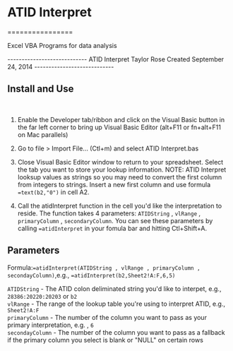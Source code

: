 <h1>ATID Interpret</h1>
================

Excel VBA Programs for data analysis

<p>
----------------------------
ATID Interpret
Taylor Rose
Created September 24, 2014
----------------------------
<h2>Install and Use</h2>
</p><br>

1. Enable the Developer tab/ribbon and click on the Visual Basic button in the far left corner to bring up Visual Basic Editor (alt+F11 or fn+alt+F11 on Mac parallels)

2. Go to file > Import File... (Ctl+m) and select ATID Interpret.bas

3. Close Visual Basic Editor window to return to your spreadsheet. Select the tab you want to store your lookup information. NOTE: ATID Interpret looksup values as strings so you may need to convert the first column from integers to strings. Insert a new first column and use formula `=text(b2,"0")` in cell A2.

4. Call the atidInterpret function in the cell you'd like the interpretation to reside. The function takes 4 parameters: `ATIDString` , `vlRange` , `primaryColumn` , `secondaryColumn`. You can see these parameters by calling `=atidInterpret` in your fomula bar and hitting Ctl+Shift+A.

<h2>Parameters </h2> 

Formula:`=atidInterpret(ATIDString , vlRange , primaryColumn , secondayColumn)`,e.g., `=atidInterpret(b2,Sheet2!A:F,6,5)`


`ATIDString` - The ATID colon deliminated string you'd like to interpet, e.g., `28386:20220:20203` or `b2`
<br>
`vlRange` - The range of the lookup table you're using to interpret ATID, e.g., `Sheet2!A:F`
<br>
`primaryColumn` - The number of the column you want to pass as your primary interpretation, e.g. , `6`
<br>
`secondayColumn` - The number of the column you want to pass as a fallback if the primary column you select is blank or "NULL" on certain rows



